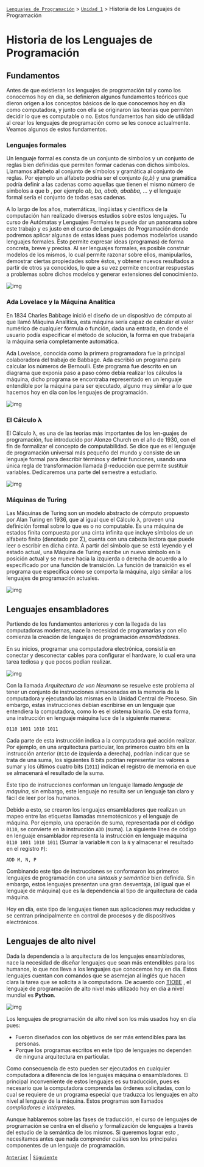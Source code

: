 [`Lenguajes de Programación`](../../README.md) > [`Unidad 1`](../README.md) > Historia de los Lenguajes de Programación

# Historia de los Lenguajes de Programación

## Fundamentos 

Antes de que existieran los lenguajes de programación tal y como los conocemos hoy en día, se definieron algunos fundamentos teóricos que dieron origen a los conceptos básicos de lo que conocemos hoy en día como computadora, y junto con ella se originaron las teorías que permiten decidir lo que es
computable o no. Estos fundamentos han sido de utilidad al crear los lenguajes
de programación como se les conoce actualmente. Veamos algunos de estos
fundamentos.

### Lenguajes formales

Un lenguaje formal es consta de un conjunto de símbolos y un conjunto de reglas bien definidas que permiten formar cadenas
con dichos símbolos. Llamamos alfabeto al conjunto de símbolos y gramática
al conjunto de reglas. Por ejemplo un alfabeto podría ser el conjunto *{a,b}* y
una gramática podría definir a las cadenas como aquellas que tienen el mismo
número de símbolos a que b , por ejemplo *ab, ba, abab, ababba, ...* y el
lenguaje formal sería el conjunto de todas esas cadenas.

A lo largo de los años, matemáticxs, lingüistas y cientificxs de la computación
han realizado diversos estudios sobre estos lenguajes. Tu curso de Autómatas
y Lenguajes Formales te puede dar un panorama sobre este trabajo y es justo
en el curso de Lenguajes de Programación donde podremos aplicar algunas
de estas ideas pues podemos modelarlos usando lenguajes formales. Esto
permite expresar ideas (programas) de forma concreta, breve y precisa. Al
ser lenguajes formales, es posible construir modelos de los mismos, lo cual
permite razonar sobre ellos, manipularlos, demostrar ciertas propiedades sobre
éstos, y obtener nuevos resultados a partir de otros ya conocidos, lo que a su
vez permite encontrar respuestas a problemas sobre dichos modelos y generar
extensiones del conocimiento.

![img](https://encrypted-tbn0.gstatic.com/images?q=tbn:ANd9GcQdUaQzL7ciMqqCNKIQmdIiZptpmw9jFZXeVQ&usqp=CAU) 

### Ada Lovelace y la Máquina Analítica 

En 1834 Charles Babbage inició el diseño de un dispositivo de cómputo al que llamó Máquina Analítica, esta máquina
sería capaz de calcular el valor numérico de cualquier fórmula o función, dada
una entrada, en donde el usuario podía especificar el método de solución, la
forma en que trabajaría la máquina sería completamente automática.

Ada Lovelace, conocida como la primera programadora fue la principal colaboradora del trabajo de Babbage. Ada escribió un programa para calcular los
números de Bernoulli. Este programa fue descrito en un diagrama que exponía
paso a paso cómo debía realizar los cálculos la máquina, dicho programa se
encontraba representado en un lenguaje entendible por la máquina para ser
ejecutado, alguno muy similar a lo que hacemos hoy en día con los lenguajes
de programación.

![img](https://encrypted-tbn0.gstatic.com/images?q=tbn:ANd9GcSWEp1lG7blbwhKFATmivRC3sF4dOt7ohhcgw&usqp=CAU) 

### El Cálculo λ 
El Cálculo λ, es una de las teorías más importantes de los len-guajes de programación, fue introducido por Alonzo Church en el año de 1930,
con el fin de formalizar el concepto de computabilidad. Se dice que es el lenguaje de programación universal más pequeño del mundo y consiste de un
lenguaje formal para describir términos y definir funciones, usando una única
regla de transformación llamada β-reducción que permite sustituir variables.
Dedicaremos una parte del semestre a estudiarlo. 

![img](https://encrypted-tbn0.gstatic.com/images?q=tbn:ANd9GcRncP2rp8DrjDnqXwCV-eVTru0g3mJX6pbHQQ&usqp=CAU) 

### Máquinas de Turing 

Las Máquinas de Turing son un modelo abstracto de
cómputo propuesto por Alan Turing en 1936, que al igual que el Cálculo λ, proveen una definición formal sobre lo que es o no computable. Es una máquina
de estados finita compuesta por una cinta infinita que incluye símbolos de un
alfabeto finito (denotado por Σ), cuenta con una cabeza lectora que puede leer
o escribir en dicha cinta. A partir del símbolo que se está leyendo y el estado
actual, una Máquina de Turing escribe un nuevo símbolo en la posición actual
y se mueve hacia la izquierda o derecha de acuerdo a lo especificado por una
función de transición. La función de transición es el programa que especifica
cómo se comporta la máquina, algo similar a los lenguajes de programación
actuales.

![img](https://encrypted-tbn0.gstatic.com/images?q=tbn:ANd9GcQ1lpwkEyC-onu6x_kbG3EYuStaGPiZ140R1g&usqp=CAU)

## Lenguajes ensambladores

Partiendo de los fundamentos anteriores y con la llegada de las computadoras
modernas, nace la necesidad de programarlas y con ello comienza la creación
de lenguajes de programación *ensambladores*. 

En su inicios, programar una computadora electrónica, consistía en conectar y
desconectar cables para configurar el hardware, lo cual era una tarea tediosa y
que pocos podían realizar. 

![img](https://encrypted-tbn0.gstatic.com/images?q=tbn:ANd9GcQuf9I-4UaJTrnMzlmSgEEngWEnJKFOSQi28w&usqp=CAU) 

Con la llamada *Arquitectura de von Neumann* se resuelve este problema al tener
un conjunto de instrucciones almacenadas en la memoria de la computadora
y ejecutando las mismas en la Unidad Central de Proceso. Sin embargo, estas
instrucciones debían escribirse en un lenguaje que entendiera la computadora,
como lo es el sistema binario. De esta forma, una instrucción en lenguaje
máquina luce de la siguiente manera:

```
0110 1001 1010 1011
```

Cada parte de esta instrucción indica a la computadora qué acción realizar.
Por ejemplo, en una arquitectura particular, los primeros cuatro bits en la
instrucción anterior (`0110` de izquierda a derecha), podrían indicar que se trata
de una suma, los siguientes 8 bits podrían representar los valores a sumar y los
últimos cuatro bits (`1011`) indican el registro de memoria en que se almacenará
el resultado de la suma.

Este tipo de instrucciones conforman un lenguaje llamado *lenguaje de máquina*, sin embargo, este lenguaje no resulta ser un lenguaje tan claro y fácil de
leer por los humanos.

Debido a esto, se crearon los lenguajes ensambladores que realizan un mapeo
entre las etiquetas llamadas mnemotécnicos y el lenguaje de máquina. Por
ejemplo, una operación de suma, representada por el código `0110`, se convierte
en la instrucción `ADD` (suma). La siguiente línea de código en lenguaje ensamblador representa la instrucción en lenguaje máquina `0110 1001 1010 1011`
(Sumar la variable `M` con la `N` y almacenar el resultado en el registro `P`):

`ADD M, N, P`

Combinando este tipo de instrucciones se conformaron los primeros lenguajes
de programación con una *sintaxis y semántica* bien definida. Sin embargo,
estos lenguajes presentan una gran desventaja, (al igual que el lenguaje de
máquina) que es la dependencia al tipo de arquitectura de cada máquina.

Hoy en día, este tipo de lenguajes tienen sus aplicaciones muy reducidas y se
centran principalmente en control de procesos y de dispositivos electrónicos.

## Lenguajes de alto nivel

Dada la dependencia a la arquitectura de los lenguajes ensambladores, nace la
necesidad de diseñar lenguajes que sean más entendibles para los humanos,
lo que nos lleva a los lenguajes que conocemos hoy en día. Estos lenguajes
cuentan con comandos que se asemejan al inglés que hacen clara la tarea que se
solicita a la computadora. De acuerdo con [TIOBE](https://www.tiobe.com/tiobe-index/) 
, el lenguaje de programación
de alto nivel más utilizado hoy en día a nivel mundial es **Python**.

![img](https://encrypted-tbn0.gstatic.com/images?q=tbn:ANd9GcSUSMLYtx8y7iAH3vS20W9n-CVmVd49aPDV0g&usqp=CAU) 

Los lenguajes de programación de alto nivel son los más usados hoy en día
pues:

- Fueron diseñados con los objetivos de ser más entendibles para las personas.
- Porque los programas escritos en este tipo de lenguajes no dependen de
ninguna arquitectura en particular.

Como consecuencia de esto pueden ser ejecutados en cualquier computadora a
diferencia de los lenguajes máquina o ensambladores. El principal inconveniente de estos lenguajes es su traducción, pues es necesario que la computadora
comprenda las órdenes solicitadas, con lo cual se requiere de un programa
especial que traduzca los lenguajes en alto nivel al lenguaje de la máquina.
Estos programas son llamados *compiladores e intérpretes*. 

Aunque hablaremos sobre las fases de traducción, el curso de lenguajes de
programación se centra en el diseño y formalización de lenguajes a través del estudio de la semántica de los mismos. Si queremos lograr esto , necesitamos
antes que nada comprender cuáles son los principales componentes de un
lenguaje de programación. 

[`Anterior`](../README.md) | [`Siguiente`](#)
